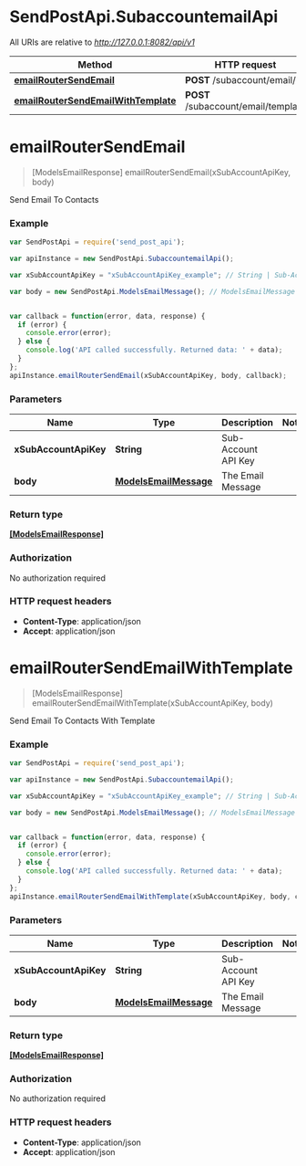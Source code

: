 # SendPostApi.SubaccountemailApi

All URIs are relative to *http://127.0.0.1:8082/api/v1*

Method | HTTP request | Description
------------- | ------------- | -------------
[**emailRouterSendEmail**](SubaccountemailApi.md#emailRouterSendEmail) | **POST** /subaccount/email/ | 
[**emailRouterSendEmailWithTemplate**](SubaccountemailApi.md#emailRouterSendEmailWithTemplate) | **POST** /subaccount/email/template | 


<a name="emailRouterSendEmail"></a>
# **emailRouterSendEmail**
> [ModelsEmailResponse] emailRouterSendEmail(xSubAccountApiKey, body)



Send Email To Contacts

### Example
```javascript
var SendPostApi = require('send_post_api');

var apiInstance = new SendPostApi.SubaccountemailApi();

var xSubAccountApiKey = "xSubAccountApiKey_example"; // String | Sub-Account API Key

var body = new SendPostApi.ModelsEmailMessage(); // ModelsEmailMessage | The Email Message


var callback = function(error, data, response) {
  if (error) {
    console.error(error);
  } else {
    console.log('API called successfully. Returned data: ' + data);
  }
};
apiInstance.emailRouterSendEmail(xSubAccountApiKey, body, callback);
```

### Parameters

Name | Type | Description  | Notes
------------- | ------------- | ------------- | -------------
 **xSubAccountApiKey** | **String**| Sub-Account API Key | 
 **body** | [**ModelsEmailMessage**](ModelsEmailMessage.md)| The Email Message | 

### Return type

[**[ModelsEmailResponse]**](ModelsEmailResponse.md)

### Authorization

No authorization required

### HTTP request headers

 - **Content-Type**: application/json
 - **Accept**: application/json

<a name="emailRouterSendEmailWithTemplate"></a>
# **emailRouterSendEmailWithTemplate**
> [ModelsEmailResponse] emailRouterSendEmailWithTemplate(xSubAccountApiKey, body)



Send Email To Contacts With Template

### Example
```javascript
var SendPostApi = require('send_post_api');

var apiInstance = new SendPostApi.SubaccountemailApi();

var xSubAccountApiKey = "xSubAccountApiKey_example"; // String | Sub-Account API Key

var body = new SendPostApi.ModelsEmailMessage(); // ModelsEmailMessage | The Email Message


var callback = function(error, data, response) {
  if (error) {
    console.error(error);
  } else {
    console.log('API called successfully. Returned data: ' + data);
  }
};
apiInstance.emailRouterSendEmailWithTemplate(xSubAccountApiKey, body, callback);
```

### Parameters

Name | Type | Description  | Notes
------------- | ------------- | ------------- | -------------
 **xSubAccountApiKey** | **String**| Sub-Account API Key | 
 **body** | [**ModelsEmailMessage**](ModelsEmailMessage.md)| The Email Message | 

### Return type

[**[ModelsEmailResponse]**](ModelsEmailResponse.md)

### Authorization

No authorization required

### HTTP request headers

 - **Content-Type**: application/json
 - **Accept**: application/json

